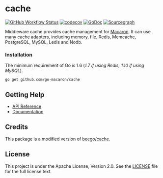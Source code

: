 # cache

[![GitHub Workflow Status](https://img.shields.io/github/workflow/status/go-macaron/cache/Go?logo=github&style=for-the-badge)](https://github.com/go-macaron/cache/actions?query=workflow%3AGo)
[![codecov](https://img.shields.io/codecov/c/github/go-macaron/cache/master?logo=codecov&style=for-the-badge)](https://codecov.io/gh/go-macaron/cache)
[![GoDoc](https://img.shields.io/badge/GoDoc-Reference-blue?style=for-the-badge&logo=go)](https://pkg.go.dev/github.com/go-macaron/cache?tab=doc)
[![Sourcegraph](https://img.shields.io/badge/view%20on-Sourcegraph-brightgreen.svg?style=for-the-badge&logo=sourcegraph)](https://sourcegraph.com/github.com/go-macaron/cache)

Middleware cache provides cache management for [Macaron](https://github.com/go-macaron/macaron). It can use many cache adapters, including memory, file, Redis, Memcache, PostgreSQL, MySQL, Ledis and Nodb.

### Installation

The minimum requirement of Go is 1.6 (*1.7 if using Redis, 1.10 if using MySQL*).

	go get github.com/go-macaron/cache

## Getting Help

- [API Reference](https://gowalker.org/github.com/go-macaron/cache)
- [Documentation](https://go-macaron.com/middlewares/cache)

## Credits

This package is a modified version of [beego/cache](https://github.com/astaxie/beego/tree/master/cache).

## License

This project is under the Apache License, Version 2.0. See the [LICENSE](LICENSE) file for the full license text.
